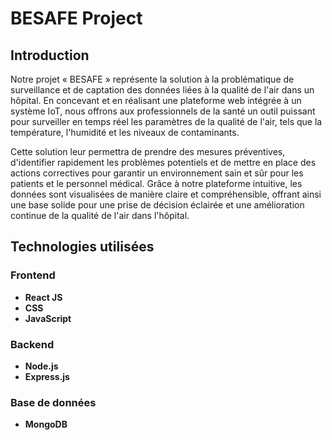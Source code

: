# BESAFE Project

## Introduction

Notre projet « BESAFE » représente la solution à la problématique de surveillance et de captation des données liées à la qualité de l'air dans un hôpital. En concevant et en réalisant une plateforme web intégrée à un système IoT, nous offrons aux professionnels de la santé un outil puissant pour surveiller en temps réel les paramètres de la qualité de l'air, tels que la température, l'humidité et les niveaux de contaminants. 

Cette solution leur permettra de prendre des mesures préventives, d'identifier rapidement les problèmes potentiels et de mettre en place des actions correctives pour garantir un environnement sain et sûr pour les patients et le personnel médical. Grâce à notre plateforme intuitive, les données sont visualisées de manière claire et compréhensible, offrant ainsi une base solide pour une prise de décision éclairée et une amélioration continue de la qualité de l'air dans l'hôpital.

## Technologies utilisées

### Frontend
- **React JS**
- **CSS**
- **JavaScript**

### Backend
- **Node.js**
- **Express.js**

### Base de données
- **MongoDB**
